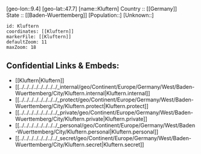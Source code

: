 ﻿---
location: [47.7,9.4] 
mapzoom: [7,12] 
mapmarker: city 
type: City
tags:
- geo/City


SpocWebEntityId: 31502
isDeleted: false
confidential: public

---
[geo-lon::9.4] 
[geo-lat::47.7] 
[name::Kluftern] 
Country :: [[Germany]]  
State :: [[Baden-Wuerttemberg]] 
[Population::] 
[Unknown::] 


```leaflet
id: Kluftern
coordinates: [[Kluftern]] 
markerFile: [[Kluftern]] 
defaultZoom: 11 
maxZoom: 18
```


## Confidential Links & Embeds: 
- [[Kluftern|Kluftern]]  
- [[../../../../../../../../_internal/geo/Continent/Europe/Germany/West/Baden-Wuerttemberg/City/Kluftern.internal|Kluftern.internal]] 
- [[../../../../../../../../_protect/geo/Continent/Europe/Germany/West/Baden-Wuerttemberg/City/Kluftern.protect|Kluftern.protect]] 
- [[../../../../../../../../_private/geo/Continent/Europe/Germany/West/Baden-Wuerttemberg/City/Kluftern.private|Kluftern.private]] 
- [[../../../../../../../../_personal/geo/Continent/Europe/Germany/West/Baden-Wuerttemberg/City/Kluftern.personal|Kluftern.personal]] 
- [[../../../../../../../../_secret/geo/Continent/Europe/Germany/West/Baden-Wuerttemberg/City/Kluftern.secret|Kluftern.secret]] 
